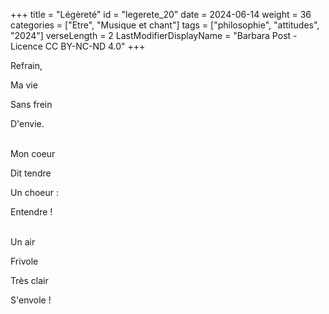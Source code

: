 +++
title = "Légèreté"
id = "legerete_20"
date = 2024-06-14
weight = 36
categories = ["Etre", "Musique et chant"]
tags = ["philosophie", "attitudes", "2024"]
verseLength = 2
LastModifierDisplayName = "Barbara Post - Licence CC BY-NC-ND 4.0"
+++

Refrain,

Ma vie

Sans frein

D'envie.

 \
Mon coeur

Dit tendre

Un choeur :

Entendre !

 \
Un air

Frivole

Très clair

S'envole !
